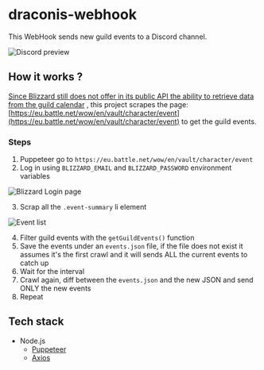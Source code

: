 # draconis-webhook

This WebHook sends new guild events to a Discord channel.

![Discord preview](https://i.imgur.com/gyQB6im.png)

## How it works ?

[Since Blizzard still does not offer in its public API the ability to retrieve data from the guild calendar](https://us.battle.net/forums/en/bnet/topic/13979457879?page=1) , this project scrapes the page: [https://eu.battle.net/wow/en/vault/character/event](https://eu.battle.net/wow/en/vault/character/event) to get the guild events.

### Steps

1. Puppeteer go to `https://eu.battle.net/wow/en/vault/character/event`
2. Log in using `BLIZZARD_EMAIL` and `BLIZZARD_PASSWORD` environment variables

![Blizzard Login page](https://i.imgur.com/vxj3Dxn.png)

3. Scrap all the `.event-summary` li element

![Event list](https://i.imgur.com/iOyU6zk.png)

4. Filter guild events with the `getGuildEvents()` function
5. Save the events under an `events.json` file, if the file does not exist it assumes it's the first crawl and it will sends ALL the current events to catch up
6. Wait for the interval
7. Crawl again, diff between the `events.json` and the new JSON and send ONLY the new events
8. Repeat

## Tech stack

- Node.js
  - [Puppeteer](https://pptr.dev/)
  - [Axios](https://github.com/axios/axios)
